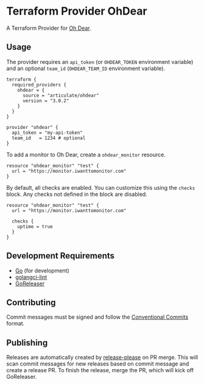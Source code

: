 # Terraform Provider OhDear

A Terraform Provider for [Oh Dear](https://ohdear.app/).

## Usage

The provider requires an `api_token` (or `OHDEAR_TOKEN` environment variable) and
an optional `team_id` (`OHDEAR_TEAM_ID` environment variable).

<!-- x-release-please-start-version -->
```hcl
terraform {
  required_providers {
    ohdear = {
      source = "articulate/ohdear"
      version = "3.0.2"
    }
  }
}

provider "ohdear" {
  api_token = "my-api-token"
  team_id   = 1234 # optional
}
```
<!-- x-release-please-end -->

To add a monitor to Oh Dear, create a `ohdear_monitor` resource.

```hcl
resource "ohdear_monitor" "test" {
  url = "https://monitor.iwanttomonitor.com"
}
```

By default, all checks are enabled. You can customize this using the `checks`
block. Any checks not defined in the block are disabled.

```hcl
resource "ohdear_monitor" "test" {
  url = "https://monitor.iwanttomonitor.com"

  checks {
    uptime = true
  }
}
```

## Development Requirements

* [Go](https://golang.org/doc/install) (for development)
* [golangci-lint](https://golangci-lint.run/)
* [GoReleaser](https://goreleaser.com/)

## Contributing

Commit messages must be signed and follow the [Conventional Commits](https://www.conventionalcommits.org/en/v1.0.0/)
format.

## Publishing

Releases are automatically created by [release-please](https://github.com/googleapis/release-please)
on PR merge. This will scan commit messages for new releases based on commit message
and create a release PR. To finish the release, merge the PR, which will kick off
GoReleaser.
